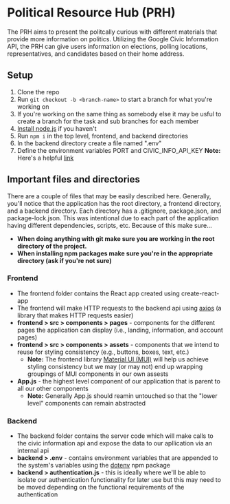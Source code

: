 # Political Resource Hub (PRH)
The PRH aims to present the politcally curious with different materials that provide more information on politics. Utilizing the Google Civic Information API, the PRH can give users information on elections, polling locations, representatives, and candidates based on their home address.

## Setup
1. Clone the repo
2. Run `git checkout -b <branch-name>` to start a branch for what you're working on
3. If you're working on the same thing as somebody else it may be usful to create a branch for the task and sub branches for each member
4. [Install node.js](https://nodejs.org/en/download/) if you haven't
5. Run `npm i` in the top level, frontend, and backend directories
6. In the backend directory create a file named ".env"
7. Define the environment variables PORT and CIVIC_INFO_API_KEY **Note:** Here's a helpful [link](https://github.com/motdotla/dotenv)

## Important files and directories
There are a couple of files that may be easily described here. Generally, you'll notice that the application has the root directory, a frontend directory, and a backend directory. Each directory has a .gitignore, package.json, and package-lock.json. This was intentional due to each part of the application having different dependencies, scripts, etc. Because of this make sure...
- **When doing anything with git make sure you are working in the root directory of the project.**
- **When installing npm packages make sure you're in the appropriate directory (ask if you're not sure)**
### Frontend
- The frontend folder contains the React app created using create-react-app
- The frontend will make HTTP requests to the backend api using [axios](https://axios-http.com/docs/intro) (a library that makes HTTP requests easier)
- **frontend > src > components > pages** - components for the different pages the application can display (i.e., landing, information, and account pages)
- **frontend > src > components > assets** - components that we intend to reuse for styling consistency (e.g., buttons, boxes, text, etc.)
    - **Note:** The frontend library [Material UI (MUI)](https://mui.com/) will help us achieve styling consistency but we may (or may not) end up wrapping groupings of MUI components in our own assests
- **App.js** - the highest level component of our application that is parent to all our other components
    - **Note:** Generally App.js should reamin untouched so that the "lower level" components can remain abstracted
### Backend
- The backend folder contains the server code which will make calls to the civic information api and expose the data to our apllication via an internal api
- **backend > .env** - contains environment variables that are appended to the system's variables using the [dotenv](https://www.npmjs.com/package/dotenv) npm package
- **backend > authentication.js** - this is ideally where we'll be able to isolate our authentication functionality for later use but this may need to be moved depending on the functional requirements of the authentication
